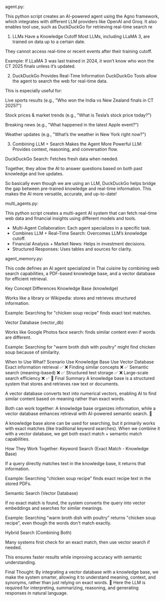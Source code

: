 agent.py:

This python script creates an AI-powered agent using the Agno framework, which integrates with different LLM providers like OpenAI and Groq. It also enables tool use, such as DuckDuckGo for retrieving real-time search re

1. LLMs Have a Knowledge Cutoff
Most LLMs, including LLaMA 3, are trained on data up to a certain date.

They cannot access real-time or recent events after their training cutoff.

Example: If LLaMA 3 was last trained in 2024, it won’t know who won the CT 2025 finals unless it’s updated.

2. DuckDuckGo Provides Real-Time Information
DuckDuckGo Tools allow the agent to search the web for real-time data.

This is especially useful for:

Live sports results (e.g., "Who won the India vs New Zealand finals in CT 2025?")

Stock prices & market trends (e.g., "What is Tesla’s stock price today?")

Breaking news (e.g., "What happened in the latest Apple event?")

Weather updates (e.g., "What’s the weather in New York right now?")

3. Combining LLM + Search Makes the Agent More Powerful
LLM: Provides context, reasoning, and conversation flow.

DuckDuckGo Search: Fetches fresh data when needed.

Together, they allow the AI to answer questions based on both past knowledge and live updates.

So basically even though we are using an LLM, DuckDuckGo helps bridge the gap between pre-trained knowledge and real-time information. This makes the AI more versatile, accurate, and up-to-date! 


multi_agents.py:

This python script creates a multi-agent AI system that can fetch real-time web data and financial insights using different models and tools.

- Multi-Agent Collaboration: Each agent specializes in a specific task.
- Combines LLM + Real-Time Search: Overcomes LLM’s knowledge cutoff.
- Financial Analysis + Market News: Helps in investment decisions.
- Structured Responses: Uses tables and sources for clarity.



agent_memory.py:

This code defines an AI agent specialized in Thai cuisine by combining web search capabilities, a PDF-based knowledge base, and a vector database for efficient retrieval. 

Key Concept Differences
Knowledge Base (knowledge)

Works like a library or Wikipedia: stores and retrieves structured information.

Example: Searching for "chicken soup recipe" finds exact text matches.

Vector Database (vector_db)

Works like Google Photos face search: finds similar content even if words are different.

Example: Searching for "warm broth dish with poultry" might find chicken soup because of similarity.

When to Use What?
Scenario	Use Knowledge Base	Use Vector Database
Exact information retrieval	✅	❌
Finding similar concepts	❌	✅
Semantic search (meaning-based)	❌	✅
Structured text storage	✅	❌
Large-scale search efficiency	❌	✅
🚀 Final Summary
A knowledge base is a structured system that stores and retrieves raw text or documents.

A vector database converts text into numerical vectors, enabling AI to find similar content based on meaning rather than exact words.

Both can work together: A knowledge base organizes information, while a vector database enhances retrieval with AI-powered semantic search. 🚀

A knowledge base alone can be used for searching, but it primarily works with exact matches (like traditional keyword searches). When we combine it with a vector database, we get both exact match + semantic match capabilities.

How They Work Together:
Keyword Search (Exact Match - Knowledge Base)

If a query directly matches text in the knowledge base, it returns that information.

Example: Searching "chicken soup recipe" finds exact recipe text in the stored PDFs.

Semantic Search (Vector Database)

If no exact match is found, the system converts the query into vector embeddings and searches for similar meanings.

Example: Searching "warm broth dish with poultry" returns "chicken soup recipe", even though the words don't match exactly.

Hybrid Search (Combining Both)

Many systems first check for an exact match, then use vector search if needed.

This ensures faster results while improving accuracy with semantic understanding.

Final Thought:
By integrating a vector database with a knowledge base, we make the system smarter, allowing it to understand meaning, context, and synonyms, rather than just relying on exact words. 🚀
Here the LLM is required for interpreting, summarizing, reasoning, and generating responses in natural language.